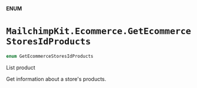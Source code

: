 **ENUM**

# `MailchimpKit.Ecommerce.GetEcommerceStoresIdProducts`

```swift
enum GetEcommerceStoresIdProducts
```

List product

Get information about a store's products.

